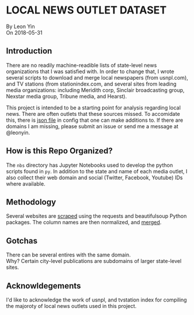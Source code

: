 # LOCAL NEWS OUTLET DATASET
By Leon Yin<br>
On 2018-05-31

## Introduction
There are no readily machine-readible lists of state-level news organizations that I was satisfied with. In order to change that, I wrote several scripts to download and merge local newspapers (from usnpl.com), and TV stations (from stationindex.com, and several sites from leading media organizations: including Meridith corp, Sinclair broadcasting group, Nexstar media group, Tribune media, and Hearst).

This project is intended to be a starting point for analysis regarding local news. There are often outlets that these sources missed. To accomidate this, there is [json file]() in config that one can make additions to. If there are domains I am missing, please submit an issue or send me a message at @leonyin.


## How is this Repo Organized?
The `nbs` directory has Jupyter Notebooks used to develop the python scripts found in `py`.
In addition to the state and name of each media outlet, I also collect their web domain and social (Twitter, Facebook, Youtube) IDs where available.

## Methodology
Several websites are [scraped]() using the requests and beautifulsoup Python packages. The column names are then normalized, and [merged]().

## Gotchas
There can be several entires with the same domain.<br>
Why? Certain city-level publications are subdomains of larger state-level sites.

## Acknowldegements
I'd like to acknowledge the work of usnpl, and tvstation index for compiling the majoroty of local news outlets used in this project.